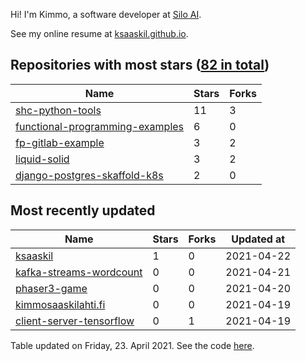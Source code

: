 Hi! I'm Kimmo, a software developer at [Silo AI](https://silo.ai/).

See my online resume at [ksaaskil.github.io](https://ksaaskil.github.io).

<!-- repositories starts -->

## Repositories with most stars ([82 in total](https://github.com/ksaaskil?tab=repositories))
| Name        | Stars           | Forks  |
| ------------- |-------------| -----|
|[shc-python-tools](https://github.com/ksaaskil/shc-python-tools)|11|3
|[functional-programming-examples](https://github.com/ksaaskil/functional-programming-examples)|6|0
|[fp-gitlab-example](https://github.com/ksaaskil/fp-gitlab-example)|3|2
|[liquid-solid](https://github.com/ksaaskil/liquid-solid)|3|2
|[django-postgres-skaffold-k8s](https://github.com/ksaaskil/django-postgres-skaffold-k8s)|2|0

<!-- repositories ends -->
<!-- recent_repositories starts -->

## Most recently updated
| Name        | Stars           | Forks  | Updated at
| ------------- |-------------| -----|-----|
|[ksaaskil](https://github.com/ksaaskil/ksaaskil)|1|0|2021-04-22
|[kafka-streams-wordcount](https://github.com/ksaaskil/kafka-streams-wordcount)|0|0|2021-04-21
|[phaser3-game](https://github.com/ksaaskil/phaser3-game)|0|0|2021-04-20
|[kimmosaaskilahti.fi](https://github.com/ksaaskil/kimmosaaskilahti.fi)|0|0|2021-04-19
|[client-server-tensorflow](https://github.com/ksaaskil/client-server-tensorflow)|0|1|2021-04-19

<!-- recent_repositories ends -->
<!-- updated_at starts -->
Table updated on Friday, 23. April 2021. See the code [here](https://github.com/ksaaskil/ksaaskil).
<!-- updated_at ends -->
